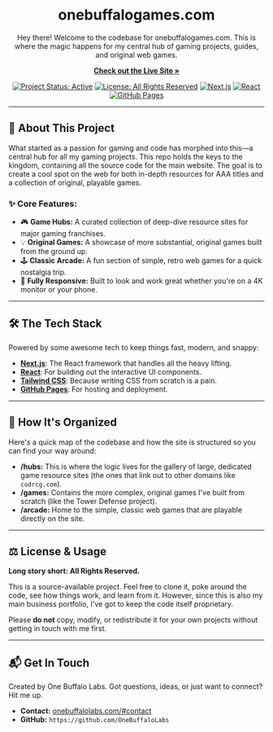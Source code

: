 <div align="center">
<!--   <img src="[YOUR-LOGO-URL-HERE]" alt="One Buffalo Games Logo" width="200"/> -->
  <h1>onebuffalogames.com</h1>
  <p>
    Hey there! Welcome to the codebase for onebuffalogames.com. This is where the magic happens for my central hub of gaming projects, guides, and original web games.
  </p>
  <p>
    <a href="https://onebuffalogames.com"><strong>Check out the Live Site »</strong></a>
  </p>
</div>

<div align="center">

[![Project Status: Active](https://img.shields.io/badge/status-active-success.svg)](https://github.com/OneBuffaloLabs/onebuffalogames.com)
[![License: All Rights Reserved](https://img.shields.io/badge/license-All%20Rights%20Reserved-red.svg)](./LICENSE.md)
[![Next.js](https://img.shields.io/badge/Next.js-000000?style=for-the-badge&logo=nextdotjs&logoColor=white)](https://nextjs.org/)
[![React](https://img.shields.io/badge/React-20232A?style=for-the-badge&logo=react&logoColor=61DAFB)](https://reactjs.org/)
[![GitHub Pages](https://img.shields.io/badge/GitHub%20Pages-222222?style=for-the-badge&logo=github&logoColor=white)](https://pages.github.com/)

</div>

---

## 🚀 About This Project

What started as a passion for gaming and code has morphed into this—a central hub for all my gaming projects. This repo holds the keys to the kingdom, containing all the source code for the main website. The goal is to create a cool spot on the web for both in-depth resources for AAA titles and a collection of original, playable games.

### ✨ Core Features:

* 🎮 **Game Hubs:** A curated collection of deep-dive resource sites for major gaming franchises.
* 💡 **Original Games:** A showcase of more substantial, original games built from the ground up.
* 🕹️ **Classic Arcade:** A fun section of simple, retro web games for a quick nostalgia trip.
* 📱 **Fully Responsive:** Built to look and work great whether you're on a 4K monitor or your phone.

---

## 🛠️ The Tech Stack

Powered by some awesome tech to keep things fast, modern, and snappy:

* **[Next.js](https://nextjs.org/)**: The React framework that handles all the heavy lifting.
* **[React](https://reactjs.org/)**: For building out the interactive UI components.
* **[Tailwind CSS](https://tailwindcss.com/)**: Because writing CSS from scratch is a pain.
* **[GitHub Pages](https://pages.github.com/)**: For hosting and deployment.

---

## 📂 How It's Organized

Here's a quick map of the codebase and how the site is structured so you can find your way around:

* **/hubs:** This is where the logic lives for the gallery of large, dedicated game resource sites (the ones that link out to other domains like `codrcg.com`).
* **/games:** Contains the more complex, original games I've built from scratch (like the Tower Defense project).
* **/arcade:** Home to the simple, classic web games that are playable directly on the site.

---

## ⚖️ License & Usage

**Long story short: All Rights Reserved.**

This is a source-available project. Feel free to clone it, poke around the code, see how things work, and learn from it. However, since this is also my main business portfolio, I've got to keep the code itself proprietary.

Please **do not** copy, modify, or redistribute it for your own projects without getting in touch with me first.

---

## 📬 Get In Touch

Created by One Buffalo Labs. Got questions, ideas, or just want to connect? Hit me up.

* **Contact:** [onebuffalolabs.com/#contact](https://onebuffalolabs.com/#contact)
* **GitHub:** `https://github.com/OneBuffaloLabs`
